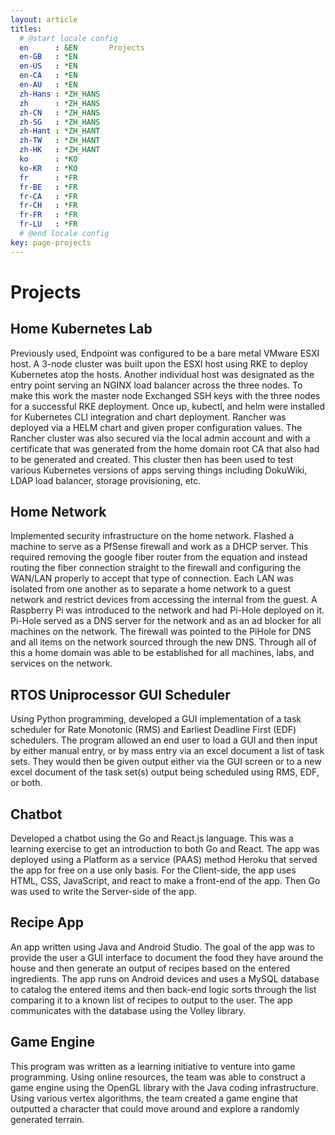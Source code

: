 ```yaml
---
layout: article
titles:
  # @start locale config
  en      : &EN       Projects
  en-GB   : *EN
  en-US   : *EN
  en-CA   : *EN
  en-AU   : *EN
  zh-Hans : *ZH_HANS
  zh      : *ZH_HANS
  zh-CN   : *ZH_HANS
  zh-SG   : *ZH_HANS
  zh-Hant : *ZH_HANT
  zh-TW   : *ZH_HANT
  zh-HK   : *ZH_HANT
  ko      : *KO
  ko-KR   : *KO
  fr      : *FR
  fr-BE   : *FR
  fr-CA   : *FR
  fr-CH   : *FR
  fr-FR   : *FR
  fr-LU   : *FR
  # @end locale config
key: page-projects
---
```

# Projects
## Home Kubernetes Lab
Previously used, Endpoint was configured to be a bare metal VMware ESXI host. A 3-node cluster was built upon the ESXI host using RKE to deploy Kubernetes atop the hosts.  Another individual host was designated as the entry point serving an NGINX load balancer  across the three nodes. To make this work the master node Exchanged SSH keys with the  three nodes for a successful RKE deployment. Once up, kubectl, and helm were installed  for Kubernetes CLI integration and chart deployment. Rancher was deployed via a HELM  chart and given proper configuration values. The Rancher cluster was also secured via the  local admin account and with a certificate that was generated from the home domain root  CA that also had to be generated and created. This cluster then has been used to test  various Kubernetes versions of apps serving things including DokuWiki, LDAP load  balancer, storage provisioning, etc.  

## Home Network
Implemented security infrastructure on the home network. Flashed a machine to serve as a PfSense firewall and work as a DHCP server. This required removing the google fiber  router from the equation and instead routing the fiber connection straight to the firewall  and configuring the WAN/LAN properly to accept that type of connection. Each LAN was  isolated from one another as to separate a home network to a guest network and restrict  devices from accessing the internal from the guest. A Raspberry Pi was introduced to the  network and had Pi-Hole deployed on it. Pi-Hole served as a DNS server for the network  and as an ad blocker for all machines on the network. The firewall was pointed to the  PiHole for DNS and all items on the network sourced through the new DNS. Through all of this a home domain was able to be established for all machines, labs, and services on  the network.  

## RTOS Uniprocessor GUI Scheduler 
Using Python programming, developed a GUI implementation of a task scheduler for Rate Monotonic (RMS) and Earliest Deadline First (EDF) schedulers. The program allowed an end user to load a GUI and then input by either manual entry, or by mass entry via an excel document a list of task sets. They would then be given output either via the GUI screen or to a new excel document of the task set(s) output being scheduled using RMS, EDF, or both.  

## Chatbot
Developed a chatbot using the Go and React.js language. This was a learning exercise to  get an introduction to both Go and React. The app was deployed using a Platform as a  service (PAAS) method Heroku that served the app for free on a use only basis. For the  Client-side, the app uses HTML, CSS, JavaScript, and react to make a front-end of the app.  Then Go was used to write the Server-side of the app.  

## Recipe App
An app written using Java and Android Studio. The goal of the app was to provide the user a GUI interface to document the food they have around the house and then generate an output of recipes based on the entered ingredients. The app runs on Android devices and uses a MySQL database to catalog the entered items and then back-end logic sorts through the list comparing it to a known list of recipes to output to the user. The app communicates with the database using the Volley library.  

## Game Engine
This program was written as a learning initiative to venture into game programming. Using online resources, the team was able to construct a game engine using the OpenGL library with the Java coding infrastructure. Using various vertex algorithms, the team created a game engine that outputted a character that could move around and explore a randomly generated terrain. 